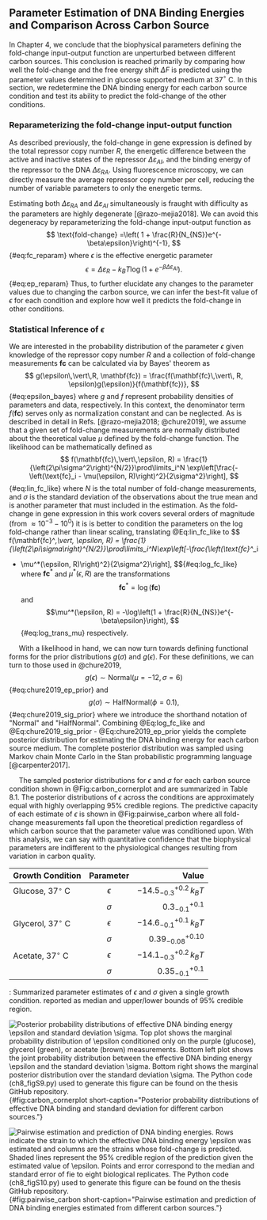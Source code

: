 ## Parameter Estimation of DNA Binding Energies and Comparison Across Carbon Source 

In Chapter 4, we conclude that the biophysical parameters defining
the fold-change input-output function are unperturbed between different
carbon sources. This conclusion is reached primarily by comparing how
well the fold-change and the free energy shift $\Delta F$ is predicted
using the parameter values determined in glucose supported medium at
37$^\circ$ C. In this section, we redetermine the DNA binding energy for
each carbon source condition and test its ability to predict the
fold-change of the other conditions.

### Reparameterizing the fold-change input-output function

As described previously, the fold-change in gene expression is defined by the
total repressor copy number $R$, the energetic difference between the active
and inactive states of the repressor $\Delta\varepsilon_{AI}$, and the
binding energy of the repressor to the DNA $\Delta\varepsilon_{RA}$. Using
fluorescence microscopy, we can directly measure the average repressor copy
number per cell, reducing the number of variable parameters to only the
energetic terms.

Estimating both $\Delta\varepsilon_{RA}$ and $\Delta\varepsilon_{AI}$
simultaneously is fraught with difficulty as the parameters are highly
degenerate [@razo-mejia2018]. We can avoid this degeneracy by
reparameterizing the fold-change input-output function as
$$
\text{fold-change} =\left( 1 +
    \frac{R}{N_{NS}}e^{-\beta\epsilon}\right)^{-1},
$${#eq:fc_reparam}
where $\epsilon$ is the effective energetic parameter 
$$
\epsilon = \Delta\varepsilon_{R} - k_BT \log\left(1 +
    e^{-\beta\Delta\varepsilon_{AI}}\right).
$${#eq:ep_reparam}
Thus, to further elucidate any changes to the parameter values due to
changing the carbon source, we can infer the best-fit value of $\epsilon$ for
each condition and explore how well it predicts the fold-change in other
conditions.

### Statistical Inference of $\epsilon$

We are interested in the probability distribution of the parameter
$\epsilon$ given knowledge of the repressor copy number $R$ and a
collection of fold-change measurements $\mathbf{fc}$ can be calculated
via by Bayes' theorem as
$$
g(\epsilon\,\vert\,R, \mathbf{fc}) = \frac{f(\mathbf{fc}\,\vert\, R,
    \epsilon)g(\epsilon)}{f(\mathbf{fc})},
$${#eq:epsilon_bayes} 
where $g$ and $f$ represent probability densities of parameters and data,
respectively. In this context, the denominator term $f(\mathbf{fc})$ serves
only as normalization constant and can be neglected. As is described in detail in Refs.
[@razo-mejia2018; @chure2019], we assume that a given set of fold-change
measurements are normally distributed about the theoretical value $\mu$
defined by the fold-change function. The likelihood can be mathematically
defined as 
$$
f(\mathbf{fc}\,\vert\,\epsilon, R) =
\frac{1}{\left(2\pi\sigma^2\right)^{N/2}}\prod\limits_i^N
\exp\left[\frac{-\left(\text{fc}_i - \mu(\epsilon,
R)\right)^2}{2\sigma^2}\right],
$${#eq:lin_fc_like}
where $N$ is the total number of fold-change measurements, and $\sigma$ is
the standard deviation of the observations about the true mean and is another
parameter that must included in the estimation. As the fold-change in gene
expression in this work covers several orders of magnitude (from $\approx
10^{-3} - 10^{0}$) it is is better to condition the parameters on the log
fold-change rather than linear scaling, translating @Eq:lin_fc_like to 
$$
f(\mathbf{fc}^*\,\vert\, \epsilon, R) =
\frac{1}{\left(2\pi\sigma\right)^{N/2}}\prod\limits_i^N\exp\left[-\frac{\left(\text{fc}^*_i
- \mu^*(\epsilon, R)\right)^2}{2\sigma^2}\right],
$${#eq:log_fc_like}
where $\mathbf{fc}^*$ and $\mu^*(\epsilon, R)$
are the transformations 
$$
\mathbf{fc}^* = \log(\mathbf{fc})
    \label{eq:log_trans_fc}$$ and $$\mu^*(\epsilon, R) = -\log\left(1 +
    \frac{R}{N_{NS}}e^{-\beta\epsilon}\right),
$${#eq:log_trans_mu}
respectively.

&nbsp;&nbsp;&nbsp;&nbsp;&nbsp;With a likelihood in hand, we can now turn
towards defining functional forms for the prior distributions $g(\sigma)$ and
$g(\epsilon)$. For these definitions, we can turn to those used in
@chure2019,
$$
g(\epsilon) \sim \text{Normal}(\mu=-12, \sigma=6)
$${#eq:chure2019_ep_prior}
and
$$
g(\sigma) \sim \text{HalfNormal}(\phi=0.1),
$${#eq:chure2019_sig_prior} 
where we introduce the shorthand notation of "Normal" and "HalfNormal".
Combining @Eq:log_fc_like and @Eq:chure2019_sig_prior -
@Eq:chure2019_ep_prior yields the complete posterior distribution for
estimating the DNA binding energy for each carbon source medium. The complete
posterior distribution was sampled using Markov chain Monte Carlo in the Stan
probabilistic programming language [@carpenter2017].

&nbsp;&nbsp;&nbsp;&nbsp;&nbsp;The sampled posterior distributions for
$\epsilon$ and $\sigma$ for each carbon source condition shown in
@Fig:carbon_cornerplot and are summarized in Table 8.1. The posterior
distributions of $\epsilon$ across the conditions are approximately equal
with highly overlapping 95\% credible regions. The predictive capacity of
each estimate of $\epsilon$ is shown in @Fig:pairwise_carbon where all
fold-change measurements fall upon the theoretical prediction regardless of
which carbon source that the parameter value was conditioned upon. With this
analysis, we can say with quantitative confidence that the biophysical
parameters are indifferent to the physiological changes resulting from
variation in carbon quality.

| **Growth Condition** | **Parameter** | **Value** |
|:-- | :--: | --: |
| Glucose, 37$^\circ$ C | $\epsilon$ | $-14.5^{+0.2}_{-0.3}\, k_BT$|
| | $\sigma$ | $0.3^{+0.1}_{-0.1}$ | 
| Glycerol, 37$^\circ$ C | $\epsilon$ | $-14.6_{-0.1}^{+0.1}\, k_BT$|
| | $\sigma$ | $0.39^{+0.10}_{-0.08}$ | 
| Acetate, 37$^\circ$ C | $\epsilon$ | $-14.1_{-0.3}^{+0.2}\, k_BT$ |
| | $\sigma$ | $0.35_{-0.1}^{+0.1}$ | 
: Summarized parameter estimates of $\epsilon$ and $\sigma$ given a single
growth condition. reported as median and upper/lower bounds of 95\% credible
region.

![**Posterior probability distributions of effective DNA binding energy
$\epsilon$ and standard deviation $\sigma$.** Top plot shows the marginal
probability distribution of $\epsilon$ conditioned only on the purple (glucose),
glycerol (green), or acetate (brown) measurements. Bottom left plot shows the
joint probability distribution between the effective DNA binding energy
$\epsilon$ and the standard deviation $\sigma$. Bottom right shows the marginal
posterior distribution over the standard deviation
$\sigma$. The [Python code                                                
(`ch8_figS9.py`)](https://github.com/gchure/phd/blob/master/src/chapter_08/code/ch8_figS9.py)
used to generate this figure can be found on the thesis [GitHub
repository](https://github.com/gchure/phd).](ch8_figS9){#fig:carbon_cornerplot short-caption="Posterior
probability distributions of effective DNA binding and standard deviation for
different carbon sources."}

![**Pairwise estimation and prediction of DNA binding energies.** Rows indicate
the strain to which the effective DNA binding energy $\epsilon$ was estimated and
columns are the strains whose fold-change is predicted. Shaded lines represent
the 95\% credible region of the prediction given the estimated value of
$\epsilon$. Points and error correspond to the median and standard error of fie
to eight biological replicates. The [Python code                                                
(`ch8_figS10.py`)](https://github.com/gchure/phd/blob/master/src/chapter_08/code/ch8_figS10.py)
used to generate this figure can be found on the thesis [GitHub
repository](https://github.com/gchure/phd).](ch8_figS10){#fig:pairwise_carbon
short-caption="Pairwise estimation and prediction of DNA binding energies
estimated from different carbon sources."}
